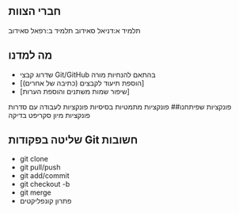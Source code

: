 ## חברי הצוות
תלמיד א:דניאל סאידוב
תלמיד ב:רפאל סאידוב  

## מה למדנו
- שדרוג קבצי Git/GitHub בהתאם להנחיות מורה  
- [הוספת תיעוד לקבצים (כתיבה של אחרים)]  
- [שיפור שמות משתנים והוספת הערות]  

 פונקציות שפיתחנו##
פונקציות מתמטיות בסיסיות
פונקציות לעבודה עם סדרות
פונקציות מיון
סקריפט בדיקה


## שליטה בפקודות Git חשובות
- git clone  
- git pull/push  
- git add/commit  
- git checkout -b  
- git merge  
- פתרון קונפליקטים